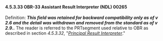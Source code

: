 #### 4.5.3.33 OBR-33 Assistant Result Interpreter (NDL) 00265

Definition: **_This field was retained for backward compatibility only as of v 2.6 and the detail was withdrawn and removed from the standard as of v 2.9.._** The reader is referred to the PRTsegment used relative to OBR as described in section _4.5.3.32_, "[_Principal Result Interpreter_](#obr-32-principal-result-interpreter-ndl-00264)."

